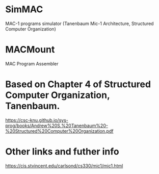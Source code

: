 # SimMAC
MAC-1 programs simulator (Tanenbaum Mic-1 Architecture, Structured Computer Organization)

# MACMount 
MAC Program Assembler

# Based on Chapter 4 of Structured Computer Organization, Tanenbaum.
https://csc-knu.github.io/sys-prog/books/Andrew%20S.%20Tanenbaum%20-%20Structured%20Computer%20Organization.pdf

# Other links and futher info
https://cis.stvincent.edu/carlsond/cs330/mic1/mic1.html